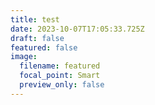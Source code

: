 ```yaml
---
title: test
date: 2023-10-07T17:05:33.725Z
draft: false
featured: false
image:
  filename: featured
  focal_point: Smart
  preview_only: false
---
```


